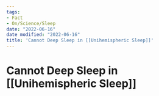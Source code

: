 ```yaml
---
tags:
- Fact
- On/Science/Sleep
date: "2022-06-16"
date modified: "2022-06-16"
title: 'Cannot Deep Sleep in [[Unihemispheric Sleep]]'
---
```


# Cannot Deep Sleep in [[Unihemispheric Sleep]]

